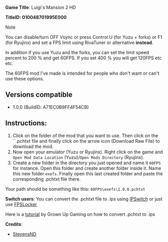 **Game Title**: Luigi's Mansion 2 HD

**TitleID: 010048701995E000**

> [!NOTE]
You can disable/turn OFF Vsync or press Control U (for Yuzu + forks) or F1 (for Ryujinx) and set a FPS limit using RivaTuner or alternative **instead**.

In addition if you use Yuzu and the forks, you can set the limit speed percent to 200 % and get 60FPS. If you set 400 % you will get 120FPS etc etc.

The 60FPS mod I've made is intended for people who don't want or can't use these options.

## Versions compatible 

- 1.0.0 (BuildID: A71EC0B9FF4F54CB)

## Instructions:

1. Click on the folder of the mod that you want to use. Then click on the ``.pchtxt file and finally click on the arrow icon (Download Raw File) to download the mod.
2. Now open your emulator (Yuzu or Ryujinx). Right click on the game and `Open Mod Data Location` (Yuzu)/`Open Mods Directory` (Ryujinx).
3. Create a new folder in the directory you just opened and name it `60FPS` for instance. Open this folder and create another folder inside it. Name this new folder `exefs`. Finally open this last created folder and paste the corresponding .pchtxt file there.

Your path should be something like this: `60FPS\exefs\1.0.0.pchtxt`

**Switch users**: You can convert  the .pchtxt file to .ips using [IPSwitch](https://github.com/3096/ipswitch) or just use [FPSLocker](https://github.com/masagrator/FPSLocker)

Here is a [tutorial](https://youtu.be/m-V6Rs2sm9w?si=-b10u6yv0dhih5Kk) by Grown Up Gaming on how to convert .pchtxt to .ips

**Credits**: 

- [StevensND](https://linktr.ee/stevensmods)